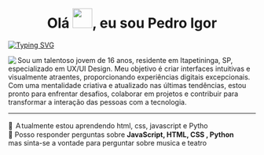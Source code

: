 <h1 align="center">Olá <img
        src="https://media3.giphy.com/media/3oKIPtjElfqwMOTbH2/giphy.gif?cid=ecf05e47paay6b31bbe5z0nvmk1ix8xds7p6l59rhhy7x9l6&rid=giphy.gif&ct=g"
        width="40px" />, eu sou Pedro Igor </h1>

[![Typing
SVG](https://readme-typing-svg.demolab.com?font=Fira+Code&pause=1000&color=DC143C&center=true&vCenter=true&width=1000&lines=I+LOVE+MINECRAFT%2C+AND+VALORANT;I+LOVE+MY+GIRLFRIEND;I+LOVE+ANIMES+AND+GAMES)](https://git.io/typing-svg)

<img align="left" src="https://i.pinimg.com/564x/92/34/25/92342590dcf27b15b03df7c98a42f958.jpg">

<p>Sou um talentoso jovem de 16 anos, residente em Itapetininga, SP, especializado em UX/UI Design. Meu objetivo é criar interfaces intuitivas e visualmente atraentes, proporcionando experiências digitais excepcionais.
Com uma mentalidade criativa e atualizado nas últimas tendências, estou pronto para enfrentar desafios, colaborar em projetos e contribuir para transformar a interação das pessoas com a tecnologia.</p>

**********
<div align="left">
    🌱 Ａtualmente estou aprendendo html, css, javascript e Pytho <br>
            💬 Posso responder perguntas sobre <strong>JavaScript, HTML, CSS , Python </strong> <br>mas sinta-se a
            vontade para perguntar sobre musica e teatro<br>
</div>
